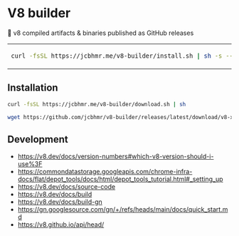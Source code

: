 # V8 builder

🎱 v8 compiled artifacts & binaries published as GitHub releases

<table><td>

```sh
curl -fsSL https://jcbhmr.me/v8-builder/install.sh | sh -s -- -olib
```

</table>

## Installation

```sh
curl -fsSL https://jcbhmr.me/v8-builder/download.sh | sh
```

```sh
wget https://github.com/jcbhmr/v8-builder/releases/latest/download/v8-x86_64-windows-msvc.zip
```

## Development

- https://v8.dev/docs/version-numbers#which-v8-version-should-i-use%3F
- https://commondatastorage.googleapis.com/chrome-infra-docs/flat/depot_tools/docs/html/depot_tools_tutorial.html#_setting_up
- https://v8.dev/docs/source-code
- https://v8.dev/docs/build
- https://v8.dev/docs/build-gn
- https://gn.googlesource.com/gn/+/refs/heads/main/docs/quick_start.md
- https://v8.github.io/api/head/
